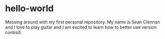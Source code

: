 # hello-world
Messing around with my first personal repository.
My name is Sean Clennan and I love to play guitar and
I am excited to learn how to better use version controll.
